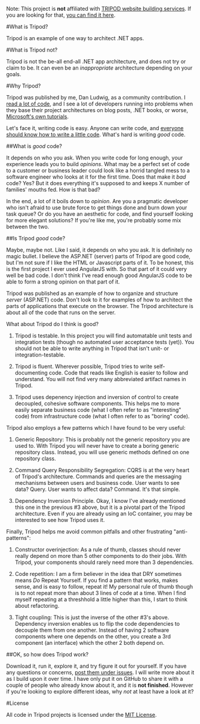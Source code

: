 Note: This project is **not** affiliated with  [TRIPOD website building services](othertripod1). If you are looking for that, [you can find it here](othertripod1).

[othertripod1]: http://www.tripod.lycos.com/

#What is Tripod?

Tripod is an example of one way to architect .NET apps.

#What is Tripod not?

Tripod is not the be-all end-all .NET app architecture, and does not try or claim to be. It can even be an *inappropriate* architecture depending on your goals.

#Why Tripod?

Tripod was published by me, Dan Ludwig, as a community contribution. I [read a lot of code](so), and I see a lot of developers running into problems when they base their project architectures on blog posts, .NET books, or worse, [Microsoft's own tutorials](aspnet).

[so]: http://www.stackoverflow.com/
[aspnet]: http://www.asp.net/get-started/

Let's face it, writing code is easy. Anyone can write code, and [everyone should know how to write a little code](codeorg). What's hard is writing *good* code.

##What is *good* code?

It depends on who you ask. When you write code for long enough, your experience leads you to build *opinions*. What may be a perfect set of code to a customer or business leader could look like a horrid tangled mess to a software engineer who looks at it for the first time. Does that make it *bad* code? Yes? But it does everything it's supposed to and keeps X number of families' mouths fed. How is that bad?

[codeorg]: http://code.org/

In the end, a lot of it boils down to *opinion*. Are you a pragmatic developer who isn't afraid to use brute force to get things done and burn down your task queue? Or do you have an aesthetic for code, and find yourself looking for more elegant solutions? If you're like me, you're probably some mix between the two.

##Is Tripod *good* code?

Maybe, maybe not. Like I said, it depends on who you ask. It is definitely no magic bullet. I believe the ASP.NET (server) parts of Tripod are good code, but I'm not sure if I like the HTML or Javascript parts of it. To be honest, this is the first project I ever used AngularJS with. So that part of it could very well be bad code. I don't think I've read enough good AngularJS code to be able to form a strong opinion on that part of it.

Tripod was published as an example of how to organize and structure *server* (ASP.NET) code. Don't look to it for examples of how to architect the parts of applications that execute on the browser. The Tripod architecture is about all of the code that runs on the server.

What about Tripod do I think is good?

1. Tripod is testable. In this project you will find automatable unit tests and integration tests (though no automated user acceptance tests (yet)). You should not be able to write anything in Tripod that isn't unit- or integration-testable.

2. Tripod is fluent. Wherever possible, Tripod tries to write self-documenting code. Code that reads like English is easier to follow and understand. You will not find very many abbreviated artifact names in Tripod.

3. Tripod uses depenency injection and inversion of control to create decoupled, cohesive software components. This helps me to more easily separate business code (what I often refer to as "interesting" code) from infrastructure code (what I often refer to as "boring" code).


Tripod also employs a few patterns which I have found to be very useful:

1. Generic Repository: This is probably not the generic repository you are used to. With Tripod you will never have to create a boring generic repository class. Instead, you will use generic methods defined on one repository class.

2. Command Query Responsibility Segregation: CQRS is at the very heart of Tripod's architecture. Commands and queries are the messaging mechanisms between users and business code. User wants to see data? Query. User wants to affect data? Command. It's that simple.

3. Dependency Inversion Principle. Okay, I know I've already mentioned this one in the previous #3 above, but it is a pivotal part of the Tripod architecture. Even if you are already using an IoC container, you may be interested to see how Tripod uses it.

Finally, Tripod helps me avoid common pitfalls and other frustrating "anti-patterns":

1. Constructor overinjection: As a rule of thumb, classes should never really depend on more than 5 other components to do their jobs. With Tripod, your components should rarely need more than 3 dependencies.

2. Code repetition: I am a firm believer in the idea that DRY sometimes means *Do* Repeat Yourself. If you find a pattern that works, makes sense, and is easy to follow, repeat it! My personal rule of thumb though is to not repeat more than about 3 lines of code at a time. When I find myself repeating at a threshhold a little higher than this, I start to think about refactoring.

3. Tight coupling: This is just the inverse of the other #3's above. Dependency inversion enables us to flip the code dependencies to decouple them from one another. Instead of having 2 software components where one depends on the other, you create a 3rd component (an interface) which the other 2 both depend on.

##OK, so how does Tripod work?

Download it, run it, explore it, and try figure it out for yourself. If you have any questions or concerns, [post them under issues](tpissues). I will write more about it as I build upon it over time. I have only put it on GitHub to share it with a couple of people who already know about it, and it is **not finished**. However if you're looking to explore different ideas, why *not* at least have a look at it?

[tpissues]: https://github.com/danludwig/tripod/issues/

#License

All code in Tripod projects is licensed under the [MIT License](mitlic).

[mitlic]: http://opensource.org/licenses/MIT